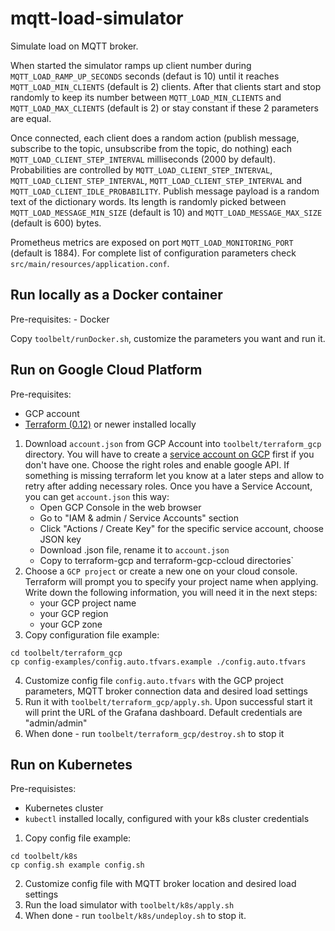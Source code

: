 # mqtt-load-simulator

Simulate load on MQTT broker.

When started the simulator ramps up client number during `MQTT_LOAD_RAMP_UP_SECONDS` seconds (defaut is 10)
until it reaches `MQTT_LOAD_MIN_CLIENTS` (default is 2) clients. 
After that clients start and stop randomly to keep its number between `MQTT_LOAD_MIN_CLIENTS` 
and `MQTT_LOAD_MAX_CLIENTS` (default is 2) or stay constant if these 2 parameters are equal.

Once connected, each client does a random action 
(publish message, subscribe to the topic, unsubscribe from the topic, do nothing)
each `MQTT_LOAD_CLIENT_STEP_INTERVAL` milliseconds (2000 by default).
Probabilities are controlled by `MQTT_LOAD_CLIENT_STEP_INTERVAL`, 
`MQTT_LOAD_CLIENT_STEP_INTERVAL`, `MQTT_LOAD_CLIENT_STEP_INTERVAL` and `MQTT_LOAD_CLIENT_IDLE_PROBABILITY`.
Publish message payload is a random text of the dictionary words. Its length is randomly picked between 
`MQTT_LOAD_MESSAGE_MIN_SIZE` (default is 10) and `MQTT_LOAD_MESSAGE_MAX_SIZE` (default is 600) bytes.

Prometheus metrics are exposed on port `MQTT_LOAD_MONITORING_PORT` (default is 1884).
For complete list of configuration parameters check `src/main/resources/application.conf`.

## Run locally as a Docker container

Pre-requisites:
    - Docker

Copy `toolbelt/runDocker.sh`, customize the parameters you want and run it.


## Run on Google Cloud Platform

Pre-requisites:
- GCP account
- [Terraform (0.12)](https://www.terraform.io/downloads.html) or newer installed locally
    
1. Download `account.json` from GCP Account into `toolbelt/terraform_gcp` directory. 
You will have to create a [service account on GCP](https://cloud.google.com/iam/docs/creating-managing-service-account-keys) first if you don't have one. 
Choose the right roles and enable google API. If something is missing terraform let you know at a later steps and allow to retry after adding necessary roles. 
Once you have a Service Account, you can get `account.json` this way: 
    * Open GCP Console in the web browser 
    * Go to "IAM & admin / Service Accounts" section
    * Click "Actions / Create Key" for the specific service account, choose JSON key
    * Download .json file, rename it to `account.json`
    * Copy to terraform-gcp and terraform-gcp-ccloud directories`
2. Choose a `GCP project` or create a new one on your cloud console. 
Terraform will prompt you to specify your project name when applying.
Write down the following information, you will need it in the next steps:
    * your GCP project name
    * your GCP region
    * your GCP zone
3. Copy configuration file example:

```
cd toolbelt/terraform_gcp
cp config-examples/config.auto.tfvars.example ./config.auto.tfvars
```
4. Customize config file `config.auto.tfvars` with the GCP project parameters, MQTT broker connection data and desired load settings 
5. Run it with `toolbelt/terraform_gcp/apply.sh`. Upon successful start it will print the URL of the Grafana dashboard.
Default credentials are "admin/admin"
6. When done - run `toolbelt/terraform_gcp/destroy.sh` to stop it

## Run on Kubernetes

Pre-requisistes:
- Kubernetes cluster
- `kubectl` installed locally, configured with your k8s cluster credentials

1. Copy config file example:
```
cd toolbelt/k8s
cp config.sh example config.sh
```
2. Customize config file with MQTT broker location and desired load settings
3. Run the load simulator with `toolbelt/k8s/apply.sh`
4. When done - run `toolbelt/k8s/undeploy.sh` to stop it.

